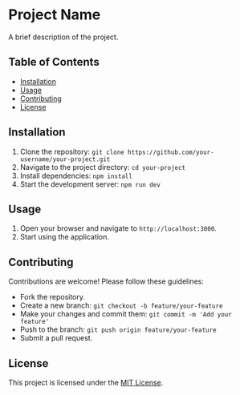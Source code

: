 # Project Name

A brief description of the project.

## Table of Contents

- [Installation](#installation)
- [Usage](#usage)
- [Contributing](#contributing)
- [License](#license)

## Installation

1. Clone the repository: `git clone https://github.com/your-username/your-project.git`
2. Navigate to the project directory: `cd your-project`
3. Install dependencies: `npm install`
4. Start the development server: `npm run dev`

## Usage

1. Open your browser and navigate to `http://localhost:3000`.
2. Start using the application.

## Contributing

Contributions are welcome! Please follow these guidelines:
- Fork the repository.
- Create a new branch: `git checkout -b feature/your-feature`
- Make your changes and commit them: `git commit -m 'Add your feature'`
- Push to the branch: `git push origin feature/your-feature`
- Submit a pull request.

## License

This project is licensed under the [MIT License](https://opensource.org/licenses/MIT).
